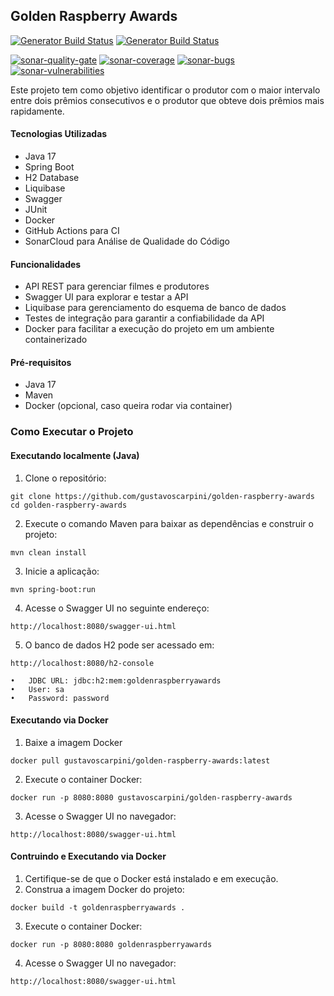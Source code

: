 ## Golden Raspberry Awards

[![Generator Build Status][github-actions-build-image]][github-actions-url]
[![Generator Build Status][github-actions-generator-image]][github-actions-url]

[![sonar-quality-gate][sonar-quality-gate]][sonar-url] [![sonar-coverage][sonar-coverage]][sonar-url] [![sonar-bugs][sonar-bugs]][sonar-url] [![sonar-vulnerabilities][sonar-vulnerabilities]][sonar-url]


Este projeto tem como objetivo identificar o produtor com o maior intervalo entre dois prêmios consecutivos e o produtor que obteve dois prêmios mais rapidamente.


#### Tecnologias Utilizadas

- Java 17
- Spring Boot
- H2 Database
- Liquibase
- Swagger
- JUnit 
- Docker
- GitHub Actions para CI
- SonarCloud para Análise de Qualidade do Código

#### Funcionalidades

- API REST para gerenciar filmes e produtores
- Swagger UI para explorar e testar a API
- Liquibase para gerenciamento do esquema de banco de dados
- Testes de integração para garantir a confiabilidade da API
- Docker para facilitar a execução do projeto em um ambiente containerizado

#### Pré-requisitos

- Java 17
- Maven
- Docker (opcional, caso queira rodar via container)

### Como Executar o Projeto

#### Executando localmente (Java)

1.	Clone o repositório:
```
git clone https://github.com/gustavoscarpini/golden-raspberry-awards
cd golden-raspberry-awards
```

2. Execute o comando Maven para baixar as dependências e construir o projeto:
```
mvn clean install
```

3.	Inicie a aplicação:
```
mvn spring-boot:run
```

4.	Acesse o Swagger UI no seguinte endereço:
```
http://localhost:8080/swagger-ui.html
```

5. O banco de dados H2 pode ser acessado em:
```
http://localhost:8080/h2-console
```
	•	JDBC URL: jdbc:h2:mem:goldenraspberryawards
	•	User: sa
	•	Password: password

#### Executando via Docker

1. Baixe a imagem Docker
```
docker pull gustavoscarpini/golden-raspberry-awards:latest

```

2.	Execute o container Docker:
```
docker run -p 8080:8080 gustavoscarpini/golden-raspberry-awards
```

3. Acesse o Swagger UI no navegador:
```
http://localhost:8080/swagger-ui.html
```

#### Contruindo e Executando via Docker

1. Certifique-se de que o Docker está instalado e em execução.
2. Construa a imagem Docker do projeto:
```
docker build -t goldenraspberryawards .
```

3.	Execute o container Docker:
```
docker run -p 8080:8080 goldenraspberryawards
```

4.	Acesse o Swagger UI no navegador:
```
http://localhost:8080/swagger-ui.html
```

[github-actions-generator-image]:https://github.com/gustavoscarpini/golden-raspberry-awards/actions/workflows/build-docker.yml/badge.svg
[github-actions-build-image]:https://github.com/gustavoscarpini/golden-raspberry-awards/actions/workflows/qa.yml/badge.svg
[github-actions-url]: https://github.com/gustavoscarpini/golden-raspberry-awards/actions
[sonar-url]: https://sonarcloud.io/dashboard?id=gustavoscarpini_golden-raspberry-awards
[sonar-quality-gate]: https://sonarcloud.io/api/project_badges/measure?project=gustavoscarpini_golden-raspberry-awards&metric=alert_status
[sonar-coverage]: https://sonarcloud.io/api/project_badges/measure?project=gustavoscarpini_golden-raspberry-awards&metric=coverage
[sonar-bugs]: https://sonarcloud.io/api/project_badges/measure?project=gustavoscarpini_golden-raspberry-awards&metric=bugs
[sonar-vulnerabilities]: https://sonarcloud.io/api/project_badges/measure?project=gustavoscarpini_golden-raspberry-awards&metric=vulnerabilities
